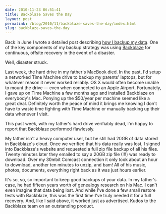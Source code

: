 ```yaml
---
date: 2010-11-23 06:51:41
title: Backblaze Saves the Day
layout: post
permalink: /blog/2010/11/backblaze-saves-the-day/index.html
slug: backblaze-saves-the-day
---
```

Back in June I wrote a detailed post describing [how I backup my data](http://clickontyler.com/blog/2010/06/how-i-backup-my-mac/). One of the key components of my backup strategy was using [Backblaze](http://www.backblaze.com/) for continuous, offsite recovery in the event of a disaster.

Well, disaster struck.

Last week, the hard drive in my father's MacBook died. In the past, I'd setup a networked Time Machine drive to backup my parents' laptops, but for whatever reason it never worked reliably. OS X would often become unable to mount the drive &mdash; even when connected to an Apple Airport. Fortunately, I gave up on Time Machine a few months ago and installed Backblaze on everybody's Mac. Ponying up the $50/year per machine seemed like a great deal. Definitely worth the peace of mind it brings me knowing I don't have to waste time fighting with Time Machine or manually backing up their data whenever I visit.

This past week, with my father's hard drive verifiably dead, I'm happy to report that Backblaze performed flawlessly.

My father isn't a heavy computer user, but he still had 20GB of data stored in Backblaze's cloud. Once we verified that his data really was lost, I signed into Backblaze's website and requested a full zip file backup of all his files. Twenty minutes later they emailed to say a 20GB zip file (!!!) was ready to download. Over my 30mbit Comcast connection it only took about an hour to download, another ten minutes to unzip, and bam! All of his music, photos, documents, everything right back as it was just hours earlier.

It's so, so, so important to keep good backups of your data. In my father's case, he had fifteen years worth of genealogy research on his Mac. I can't even imagine that data being lost. And while I've done a few small restore tests with Backblaze, this was the first time I've truly needed it for a full recovery. And, like I said above, it worked just as advertised. Kudos to the Backblaze team on an outstanding product.